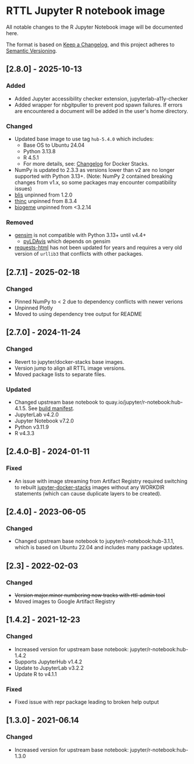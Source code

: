 # RTTL Jupyter R notebook image
All notable changes to the R Jupyter Notebook image will be documented here. 

The format is based on [Keep a Changelog](https://keepachangelog.com/en/1.0.0/),
and this project adheres to [Semantic Versioning](https://semver.org/spec/v2.0.0.html).

## [2.8.0] - 2025-10-13

### Added
- Added Jupyter accessibility checker extension, jupyterlab-a11y-checker
- Added wrapper for nbgitpuller to prevent pod spawn failures. If errors are encountered a document will be added in the user's home directory.

### Changed
- Updated base image to use tag `hub-5.4.0` which includes:
  - Base OS to Ubuntu 24.04
  - Python 3.13.8
  - R 4.5.1
  - For more details, see: [Changelog](https://jupyter-docker-stacks.readthedocs.io/en/latest/using/changelog.html) for Docker Stacks.
- NumPy is updated to 2.3.3 as versions lower than v2 are no longer supported with Python 3.13+. (Note: NumPy 2 contained breaking changes from v1.x, so some packages may encounter compatibility issues)
- [blis](https://github.com/explosion/cython-blis) unpinned from 1.2.0
- [thinc](https://github.com/explosion/thinc) unpinned from 8.3.4
- [biogeme](https://biogeme.epfl.ch) unpinned from <3.2.14

### Removed
- [gensim](https://anaconda.org/conda-forge/gensim) is not compatible with Python 3.13+ until v4.4+
  - [pyLDAvis](https://pyldavis.readthedocs.io/en/latest/readme.html) which depends on gensim
- [requests-html](https://github.com/kennethreitz/requests-html) has not been updated for years and requires a very old version of `urllib3` that conflicts with other packages.

## [2.7.1] - 2025-02-18

### Changed
- Pinned NumPy to < 2 due to dependency conflicts with newer verions
- Unpinned Plotly
- Moved to using dependency tree output for README

## [2.7.0] - 2024-11-24

### Changed
- Revert to jupyter/docker-stacks base images.
- Version jump to align all RTTL image versions.
- Moved package lists to separate files.

### Updated
- Changed upstream base notebook to quay.io/jupyter/r-notebook:hub-4.1.5. See [build manifest](https://github.com/jupyter/docker-stacks/wiki/x86_64-default-r-notebook-996fae1248fc). 
- JupyterLab v4.2.0
- Jupyter Notebook v7.2.0
- Python v3.11.9
- R v4.3.3

## [2.4.0-B] - 2024-01-11

### Fixed
- An issue with image streaming from Artifact Registry required switching to rebuilt [jupyter-docker-stacks](https://jupyter-docker-stacks.readthedocs.io/en/latest/index.html) images without any WORKDIR statements (which can cause duplicate layers to be created).

## [2.4.0] - 2023-06-05

### Changed
- Changed upstream base notebook to jupyter/r-notebook:hub-3.1.1, which is based on Ubuntu 22.04 and includes many package updates.

## [2.3] - 2022-02-03

### Changed
- ~~Version major.minor numbering now tracks with rttl-admin tool~~
- Moved images to Google Artifact Registry

## [1.4.2] - 2021-12-23

### Changed
- Increased version for upstream base notebook: jupyter/r-notebook:hub-1.4.2
- Supports JupyterHub v1.4.2
- Update to JupyterLab v3.2.2
- Update R to v4.1.1

### Fixed
- Fixed issue with repr package leading to broken help output

## [1.3.0] - 2021-06.14

### Changed
- Increased version for upstream base notebook: jupyter/r-notebook:hub-1.3.0